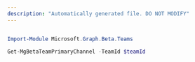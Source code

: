 ```yaml
---
description: "Automatically generated file. DO NOT MODIFY"
---
```


```powershell

Import-Module Microsoft.Graph.Beta.Teams

Get-MgBetaTeamPrimaryChannel -TeamId $teamId

```